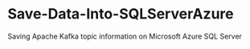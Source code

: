 # Save-Data-Into-SQLServerAzure

Saving Apache Kafka topic information on Microsoft Azure SQL Server
